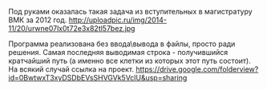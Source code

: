 
Под руками оказалась такая задача из вступительных в магистратуру ВМК за 2012 год.
http://uploadpic.ru/img/2014-11/20/urwne07lx0t72e3x82tl57bez.jpg

Программа реализована без ввода\вывода в файлы, просто ради решения.
Самая последняя выводимая строка - получившийся кратчайший путь (а именно все клетки из которых этот путь состоит).
На всякий случай ссылка на проект.
https://drive.google.com/folderview?id=0BwtwxT3xyDSDbEVsSHVGVk5VclU&usp=sharing
